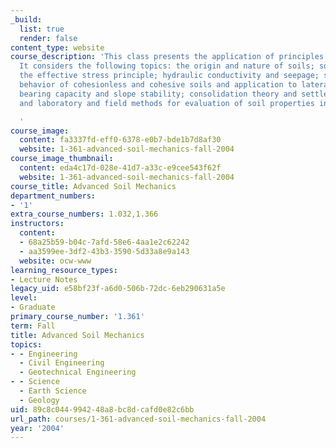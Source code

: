 ```yaml
---
_build:
  list: true
  render: false
content_type: website
course_description: 'This class presents the application of principles of soil mechanics.
  It considers the following topics: the origin and nature of soils; soil classification;
  the effective stress principle; hydraulic conductivity and seepage; stress-strain-strength
  behavior of cohesionless and cohesive soils and application to lateral earth stresses;
  bearing capacity and slope stability; consolidation theory and settlement analysis;
  and laboratory and field methods for evaluation of soil properties in design practice.

  '
course_image:
  content: fa3337fd-eff0-6378-e0b7-bde1b7d8af30
  website: 1-361-advanced-soil-mechanics-fall-2004
course_image_thumbnail:
  content: eda4c17d-028e-41d7-a33c-e9cee543f62f
  website: 1-361-advanced-soil-mechanics-fall-2004
course_title: Advanced Soil Mechanics
department_numbers:
- '1'
extra_course_numbers: 1.032,1.366
instructors:
  content:
  - 68a25b59-b04c-7afd-58e6-4aa1e2c62242
  - aa3599ee-3df2-43b3-3590-5d33a8e9a143
  website: ocw-www
learning_resource_types:
- Lecture Notes
legacy_uid: e58bf23f-a6d0-506b-72dc-6eb290631a5e
level:
- Graduate
primary_course_number: '1.361'
term: Fall
title: Advanced Soil Mechanics
topics:
- - Engineering
  - Civil Engineering
  - Geotechnical Engineering
- - Science
  - Earth Science
  - Geology
uid: 89c8c044-9942-48a8-bc8d-cafd0e82c6bb
url_path: courses/1-361-advanced-soil-mechanics-fall-2004
year: '2004'
---
```

